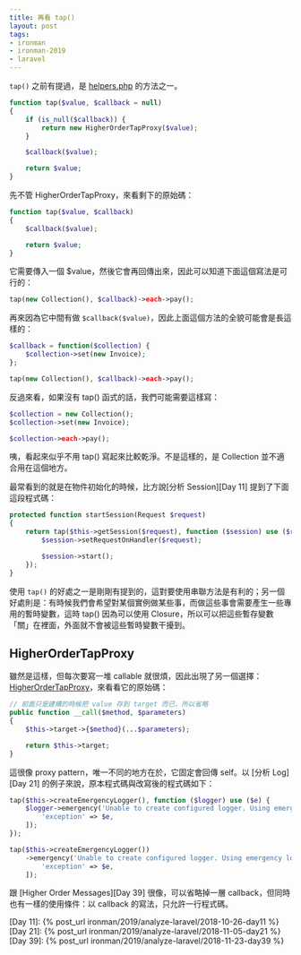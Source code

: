 ```yaml
---
title: 再看 tap()
layout: post
tags:
- ironman
- ironman-2019
- laravel
---
```


`tap()` 之前有提過，是 [helpers.php][] 的方法之一。

```php
function tap($value, $callback = null)
{
    if (is_null($callback)) {
        return new HigherOrderTapProxy($value);
    }

    $callback($value);

    return $value;
}
```

先不管 HigherOrderTapProxy，來看剩下的原始碼：

```php
function tap($value, $callback)
{
    $callback($value);

    return $value;
}
```

它需要傳入一個 $value，然後它會再回傳出來，因此可以知道下面這個寫法是可行的：

```php
tap(new Collection(), $callback)->each->pay();
```

再來因為它中間有做 `$callback($value)`，因此上面這個方法的全貌可能會是長這樣的：

```php
$callback = function($collection) {
    $collection->set(new Invoice);
};

tap(new Collection(), $callback)->each->pay();
```

反過來看，如果沒有 tap() 函式的話，我們可能需要這樣寫：

```php
$collection = new Collection();
$collection->set(new Invoice);

$collection->each->pay();
```

咦，看起來似乎不用 tap() 寫起來比較乾淨。不是這樣的，是 Collection 並不適合用在這個地方。

最常看到的就是在物件初始化的時候，比方說[分析 Session][Day 11] 提到了下面這段程式碼：

```php
protected function startSession(Request $request)
{
    return tap($this->getSession($request), function ($session) use ($request) {
        $session->setRequestOnHandler($request);

        $session->start();
    });
}
```

使用 `tap()` 的好處之一是剛剛有提到的，這對要使用串聯方法是有利的；另一個好處則是：有時候我們會希望對某個實例做某些事，而做這些事會需要產生一些專用的暫時變數，這時 tap() 因為可以使用 Closure，所以可以把這些暫存變數「關」在裡面，外面就不會被這些暫時變數干擾到。

## HigherOrderTapProxy

雖然是這樣，但每次要寫一堆 callable 就很煩，因此出現了另一個選擇：[HigherOrderTapProxy][]，來看看它的原始碼：

```php
// 前面只是建構的時候把 value 存到 target 而已，所以省略
public function __call($method, $parameters)
{
    $this->target->{$method}(...$parameters);

    return $this->target;
}
```

這很像 proxy pattern，唯一不同的地方在於，它固定會回傳 self。以 [分析 Log][Day 21] 的例子來說，原本程式碼與改寫後的程式碼如下：

```php
tap($this->createEmergencyLogger(), function ($logger) use ($e) {
    $logger->emergency('Unable to create configured logger. Using emergency logger.', [
        'exception' => $e,
    ]);
});

tap($this->createEmergencyLogger())
    ->emergency('Unable to create configured logger. Using emergency logger.', [
        'exception' => $e,
    ]);
```

跟 [Higher Order Messages][Day 39] 很像，可以省略掉一層 callback，但同時也有一樣的使用條件：以 callback 的寫法，只允許一行程式碼。

[helpers.php]: https://github.com/laravel/framework/blob/v5.7.6/src/Illuminate/Support/helpers.php
[HigherOrderTapProxy]: https://github.com/laravel/framework/blob/v5.7.6/src/Illuminate/Support/HigherOrderTapProxy.php

[Day 11]: {% post_url ironman/2019/analyze-laravel/2018-10-26-day11 %}
[Day 21]: {% post_url ironman/2019/analyze-laravel/2018-11-05-day21 %}
[Day 39]: {% post_url ironman/2019/analyze-laravel/2018-11-23-day39 %}

